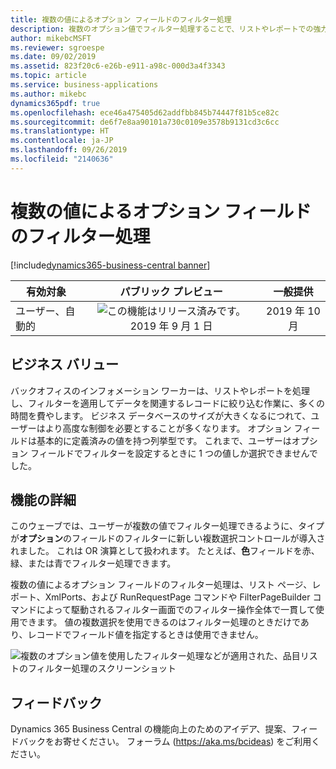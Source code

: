 ```yaml
---
title: 複数の値によるオプション フィールドのフィルター処理
description: 複数のオプション値でフィルター処理することで、リストやレポートでの強力なフィルター処理機能を補完します。
author: mikebcMSFT
ms.reviewer: sgroespe
ms.date: 09/02/2019
ms.assetid: 823f20c6-e26b-e911-a98c-000d3a4f3343
ms.topic: article
ms.service: business-applications
ms.author: mikebc
dynamics365pdf: true
ms.openlocfilehash: ece46a475405d62addfbb845b74447f81b5ce82c
ms.sourcegitcommit: de6f7e8aa90101a730c0109e3578b9131cd3c6cc
ms.translationtype: HT
ms.contentlocale: ja-JP
ms.lasthandoff: 09/26/2019
ms.locfileid: "2140636"
---
```

# <a name="filter-option-fields-by-multiple-values"></a>複数の値によるオプション フィールドのフィルター処理
[!include[dynamics365-business-central banner](../includes/dynamics365-business-central.md)]

| 有効対象    |  パブリック プレビュー | 一般提供 | 
| ---------- | :----------: |:----------: |
|ユーザー、自動的|![この機能はリリース済みです。](/dynamics365-release-plan/media/green-checkmark.png "この機能はリリース済みです。") 2019 年 9 月 1 日| 2019 年 10 月|


## <a name="business-value"></a>ビジネス バリュー
<!-- bv start -->
バックオフィスのインフォメーション ワーカーは、リストやレポートを処理し、フィルターを適用してデータを関連するレコードに絞り込む作業に、多くの時間を費やします。 ビジネス データベースのサイズが大きくなるにつれて、ユーザーはより高度な制御を必要とすることが多くなります。 オプション フィールドは基本的に定義済みの値を持つ列挙型です。 これまで、ユーザーはオプション フィールドでフィルターを設定するときに 1 つの値しか選択できませんでした。
<!-- bv end -->



## <a name="feature-details"></a>機能の詳細
<!--feature detail start -->
このウェーブでは、ユーザーが複数の値でフィルター処理できるように、タイプが**オプション**のフィールドのフィルターに新しい複数選択コントロールが導入されました。 これは OR 演算として扱われます。 たとえば、**色**フィールドを赤、緑、または青でフィルター処理できます。

複数の値によるオプション フィールドのフィルター処理は、リスト ページ、レポート、XmlPorts、および RunRequestPage コマンドや FilterPageBuilder コマンドによって駆動されるフィルター画面でのフィルター操作全体で一貫して使用できます。 値の複数選択を使用できるのはフィルター処理のときだけであり、レコードでフィールド値を指定するときは使用できません。

![複数のオプション値を使用したフィルター処理などが適用された、品目リストのフィルター処理のスクリーンショット](media/filtering-multiple-option-values.png "複数のオプション値を使用したフィルター処理などが適用された、品目リストのフィルター処理のスクリーンショット")
<!--feature detail end -->








## <a name="tell-us-what-you-think"></a>フィードバック
Dynamics 365 Business Central の機能向上のためのアイデア、提案、フィードバックをお寄せください。 フォーラム (https://aka.ms/bcideas) をご利用ください。




